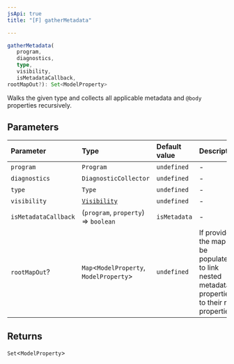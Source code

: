 ```yaml
---
jsApi: true
title: "[F] gatherMetadata"

---
```

```ts
gatherMetadata(
   program, 
   diagnostics, 
   type, 
   visibility, 
   isMetadataCallback, 
rootMapOut?): Set<ModelProperty>
```

Walks the given type and collects all applicable metadata and `@body`
properties recursively.

## Parameters

| Parameter | Type | Default value | Description |
| :------ | :------ | :------ | :------ |
| `program` | `Program` | `undefined` | - |
| `diagnostics` | `DiagnosticCollector` | `undefined` | - |
| `type` | `Type` | `undefined` | - |
| `visibility` | [`Visibility`](../enumerations/Visibility.md) | `undefined` | - |
| `isMetadataCallback` | (`program`, `property`) => `boolean` | `isMetadata` | - |
| `rootMapOut`? | `Map`<`ModelProperty`, `ModelProperty`\> | `undefined` | If provided, the map will be populated to link<br />nested metadata properties to their root properties. |

## Returns

`Set`<`ModelProperty`\>
